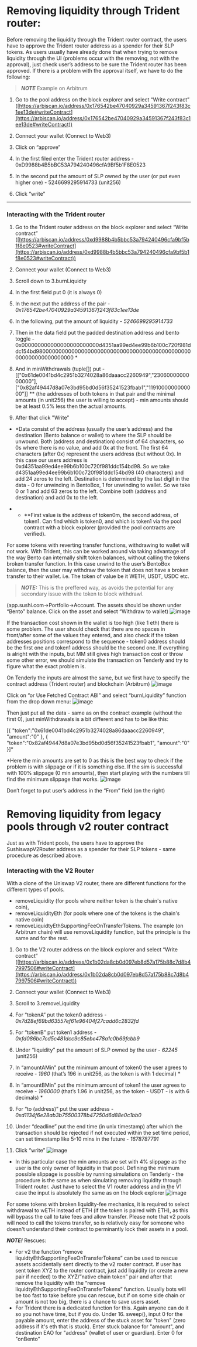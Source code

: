 
# Removing liquidity through Trident router:

Before removing the liquidity through the Trident router contract, the users have to approve the Trident router address as a spender for their SLP tokens. As users usually have already done that when trying to remove liquidity through the UI (problems occur with the removing, not with the approval), just check user’s address to be sure the Trident router has been approved. If there is a problem with the approval itself, we have to do the following:
> **_NOTE_** Example on Arbitrum
> 
1. Go to the pool address on the block explorer and select “Write contract” ([https://arbiscan.io/address/0x176542be47040929a34591367f243f83c1ee13de#writeContract](https://arbiscan.io/address/0x176542be47040929a34591367f243f83c1ee13de#writeContract))

2. Connect your wallet (Connect to Web3)

3. Click on “approve”

4. In the first filed enter the Trident router address - 0xD9988b4B5bBC53A794240496cfA9Bf5b1F8E0523

5. In the second put the amount of SLP owned by the user (or put even higher one) - 5246699295914733 (unit256)

6. Click “write”

---

### **Interacting with the Trident router**

1. Go to the Trident router address on the block explorer and select “Write contract” ([https://arbiscan.io/address/0xd9988b4b5bbc53a794240496cfa9bf5b1f8e0523#writeContract](https://arbiscan.io/address/0xd9988b4b5bbc53a794240496cfa9bf5b1f8e0523#writeContract))

2. Connect your wallet (Connect to Web3) 

3. Scroll down to 3.burnLiquidty

4. In the first field put 0 (it is always 0)

5. In the next put the address of the pair - *0x176542be47040929a34591367f243f83c1ee13de* 

6. In the following, put the amount of liquidity - *5246699295914733*

7. Then in the data field put the padded destination address and bento toggle - 0x000000000000000000000000d4351aa99ed4ee99b6b100c720f981ddc154bd980000000000000000000000000000000000000000000000000000000000000000 *

8. And in minWithdrawals (tuple[]) put - [["0x61de0041bd4c2951b3274028a86daaacc2260949","2306000000000000"],["0x82af49447d8a07e3bd95bd0d56f35241523fbab1","1191000000000000"]] ** (the addresses of both tokens in that pair and the minimal amounts (in unit256) the user is willing to accept) - min amounts should be at least 0.5% less then the actual amounts.

9. After that click "Write”

- \*Data consist of the address (usually the user’s address) and the destination (Bento balance or wallet) to where the SLP should be unwound. Both (address and destination) consist of 64 characters, so 0s where there is no value, and add 0x at the front. The first 64 characters (after 0x) represent the users address (but without 0x). In this case our users address is 0xd4351aa99ed4ee99b6b100c720f981ddc154bd98. So we take d4351aa99ed4ee99b6b100c720f981ddc154bd98 (40 characters) and add 24 zeros to the left. Destination is determined by the last digit in the data - 0 for unwinding in BentoBox, 1 for unwinding to wallet. So we take 0 or 1 and add 63 zeros to the left. Combine both (address and destination) and add 0x to the left.

- - \*\*First value is the address of token0m, the second address, of token1. Can find which is token0, and which is token1 via the pool contract with a block explorer (provided the pool contracts are verified). 

For some tokens with reverting transfer functions, withdrawing to wallet will not work.
With Trident, this can be worked around via taking advantage of the way Bento can internally shift token balances, without calling the tokens broken transfer function.
In this case unwind to the user’s BentoBox balance, then the user may withdraw the token that does not have a broken transfer to their wallet.
i.e. The token of value be it WETH, USDT, USDC etc.
> **_NOTE:_** This is the preffered way, as avoids the potential for any secondary issue with the token to block withdrawl. 

 (app.sushi.com→Portfolio→Account. The assets should be shown under “Bento” balance. Click on the asset and select “Withdraw to wallet)
![image](https://user-images.githubusercontent.com/12489182/228105013-98845b12-6fc9-431e-a3af-84c22f76610b.png)

If the transaction cost shown in the wallet is too high (like 1 eth) there is some problem. The user should check that there are no spaces in front/after some of the values they entered, and also check if the token addresses positions correspond to the sequence - token0 address should be the first one and token1 address should be the second one. If everything is alright with the inputs, but MM still gives high transaction cost or throw some other error, we should simulate the transaction on Tenderly and try to figure what the exact problem is.

On Tenderly the inputs are almost the same, but we first have to specify the contract address (Trident router) and blockchain (Arbitrum)
![image](https://user-images.githubusercontent.com/12489182/228180735-6ad83b30-438f-454c-8c10-92bfa89e7fd0.png)

Click on “or Use Fetched Contract ABI” and select “burnLiquidity” function from the drop down menu:
![image](https://user-images.githubusercontent.com/12489182/228180891-e271c0f0-642a-4c1d-8c8b-f57fb1608ad0.png)

Then just put all the data  - same as on the contract example (without the first 0), just minWithdrawals is a bit different and has to be like this: 

[{ "token":"0x61de0041bd4c2951b3274028a86daaacc2260949", "amount":"0" }, { "token":"0x82af49447d8a07e3bd95bd0d56f35241523fbab1", "amount":"0" }]*

\*Here the min amounts are set to 0 as this is the best way to check if the problem is with slippage or if it is something else. If the sim is successful with 100% slippage (0 min amounts), then start playing with the numbers till find the minimum slippage that works.
![image](https://user-images.githubusercontent.com/12489182/228180973-ba4a9500-bd19-4cf7-8b56-cf325f36328a.png)

Don’t forget to put user’s address in the “From” field (on the right)

# Removing liquidity from legacy pools through v2 router contract

Just as with Trident pools, the users have to approve the SushiswapV2Router address as a spender for their SLP tokens - same procedure as described above.

### Interacting with the V2 Router 
With a clone of the Uniswap V2 router, there are different functions for the different types of pools. 
- removeLiquidity (for pools where neither token is the chain's native coin), 
- removeLiquidityEth (for pools where one of the tokens is the chain's native coin) 
- removeLiquidtyEthSupportingFeeOnTransferTokens. The example (on Arbitrum chain) will use removeLiquidity function, but the principle is the same and for the rest.

1. Go to the V2 router address on the block explorer and select “Write contract” ([https://arbiscan.io/address/0x1b02da8cb0d097eb8d57a175b88c7d8b47997506#writeContract](https://arbiscan.io/address/0x1b02da8cb0d097eb8d57a175b88c7d8b47997506#writeContract))

2. Connect your wallet (Connect to Web3) 

3. Scroll to 3.removeLiquidity

4. For “tokenA” put the token0 address - *0x7d28ef69bd63557ef61e96404f27cadd6c2832fd*

5. For “tokenB” put token1 address - *0xfd086bc7cd5c481dcc9c85ebe478a1c0b69fcbb9*

6. Under “liquidity” put the amount of SLP owned by the user - *62245* (unit256)

7. In “amountAMin” put the minimum amount of token0 the user agrees to receive - *1960* (that’s 196 in unit256, as the token is with 1 decimal) *

8. In “amountBMin” put the minimum amount of token1 the user agrees to receive - *1960000* (that’s 1.96 in unit256, as the token - USDT - is with 6 decimals) *

9. For “to (address)” put the user address - *0xd1134f6e28ab3b75500378b47250d6d88e0c1bb0*

10. Under “deadline” put the end time (in unix timestamp) after which the transaction should be rejected if not executed within the set time period, can set timestamp like 5-10 mins in the future - *1678787791*

11. Click “write”
![image](https://user-images.githubusercontent.com/12489182/228181967-93da3b63-6477-415a-b434-ac15ca3bbd16.png)
* In this particular case the min amounts are set with 4% slippage as the user is the only owner of liquidity in that pool. Defining the minimum possible slippage is possible by running simulations on Tenderly - the procedure is the same as when simulating removing liquidity through Trident router. Just have to select the V1 router address and in the V1 case the input is absolutely the same as on the block explorer
![image](https://user-images.githubusercontent.com/12489182/228182246-21357a0e-f4c4-42e6-b5e6-880ede755298.png)

For some tokens with broken liquidity-fee mechanics, it is required to select withdrawal to wETH instead of ETH (if the token is paired with ETH), as this will bypass the call to take fees and allow transfer.
Please note that v2 pools will need to call the tokens transfer, so is relatively easy for someone who doesn't understand their contract to perminantly lock their assets in a pool.

__*NOTE!*__ Rescues: <br>
- For v2 the function “remove liquidtyEthSupportingFeeOnTransferTokens” can be used to rescue assets accidentally sent directly to the v2 router contract. 
If user has sent token XYZ to the router contract, just add liquidity (or create a new pair if needed) to the XYZ/”native chain token” pair and after that remove the liquidity with the “remove liquidtyEthSupportingFeeOnTransferTokens” function. 
Usually bots will be too fast to take before you can rescue, but if on some side chain or amount is not too big, there is a chance to save users asset.
- For Trident there is a dedicated function for this. Again anyone can do it so you not have time, but if you do.
Under 16. sweep(), input 0 for the payable amount, enter the address of the stuck asset for "token" (zero address if it's eth that is stuck). Enter stuck balance for "amount", and destination EAO for "address" (wallet of user or guardian). Enter 0 for "onBento"
